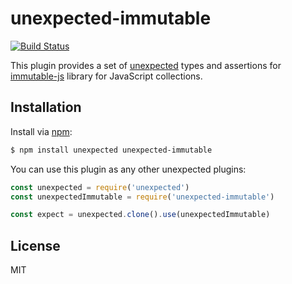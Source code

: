 # unexpected-immutable

[![Build Status](https://travis-ci.org/albertfdp/unexpected-immutable.svg?branch=master)](https://travis-ci.org/albertfdp/unexpected-immutable)

This plugin provides a set of  [unexpected](https://unexpected.js.org) types and assertions for [immutable-js](http://facebook.github.io/immutable-js/) library for JavaScript collections.

## Installation

Install via [npm](http://npmjs.org/):

```bash
$ npm install unexpected unexpected-immutable
```

You can use this plugin as any other unexpected plugins:

```javascript
const unexpected = require('unexpected')
const unexpectedImmutable = require('unexpected-immutable')

const expect = unexpected.clone().use(unexpectedImmutable)

```

## License

MIT
